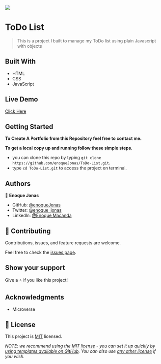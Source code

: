![](https://img.shields.io/badge/Microverse-blueviolet)

# ToDo List

> This is a  project I built to manage my ToDo list using plain Javascript with objects


## Built With

- HTML
- CSS
- JavaScript

## Live Demo
[Click Here](https://github.com/enoqueJonas/ToDo-List)

## Getting Started

**To Create A Portfolio from this Repository feel free to contact me.**

**To get a local copy up and running follow these simple steps.**
- you can clone this repo by typing `git clone https://github.com/enoqueJonas/ToDo-List.git`.
- type `cd ToDo-List.git` to access the project on terminal.


## Authors
👤 **Enoque Jonas**

- GitHub: [@enoqueJonas](https://github.com/enoqueJonas)
- Twitter: [@enoque_jonas](https://twitter.com/enoque_jonas)
- LinkedIn: [@Enoque Macanda](https://www.linkedin.com/mwlite/in/enoque-macanda) 

## 🤝 Contributing

Contributions, issues, and feature requests are welcome.

Feel free to check the [issues page](../../issues/).

## Show your support
Give a ⭐️ if you like this project!

## Acknowledgments

- Microverse

## 📝 License

This project is [MIT](./LICENSE) licensed.

_NOTE: we recommend using the [MIT license](https://choosealicense.com/licenses/mit/) - you can set it up quickly by [using templates available on GitHub](https://docs.github.com/en/communities/setting-up-your-project-for-healthy-contributions/adding-a-license-to-a-repository). You can also use [any other license](https://choosealicense.com/licenses/) if you wish._
